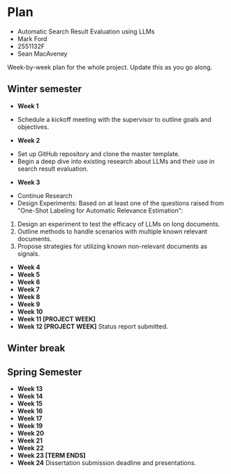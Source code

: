 # Plan

* Automatic Search Result Evaluation using LLMs
* Mark Ford
* 2551132F
* Sean MacAveney

Week-by-week plan for the whole project. Update this as you go along.

## Winter semester

* **Week 1**
- Schedule a kickoff meeting with the supervisor to outline goals and objectives.
* **Week 2**
- Set up GitHub repository and clone the master template.
- Begin a deep dive into existing research about LLMs and their use in search result evaluation.
* **Week 3**
- Continue Research
- Design Experiments: Based on at least one of the questions raised from "One-Shot Labeling for Automatic Relevance Estimation":
1. Design an experiment to test the efficacy of LLMs on long documents.
2. Outline methods to handle scenarios with multiple known relevant documents.
3. Propose strategies for utilizing known non-relevant documents as signals.

* **Week 4**
* **Week 5**
* **Week 6**
* **Week 7**
* **Week 8**
* **Week 9**
* **Week 10**
* **Week 11 [PROJECT WEEK]**
* **Week 12 [PROJECT WEEK]** Status report submitted.

## Winter break

## Spring Semester

* **Week 13**
* **Week 14**
* **Week 15**
* **Week 16**
* **Week 17**
* **Week 19**
* **Week 20**
* **Week 21**
* **Week 22**
* **Week 23 [TERM ENDS]**
* **Week 24** Dissertation submission deadline and presentations.

